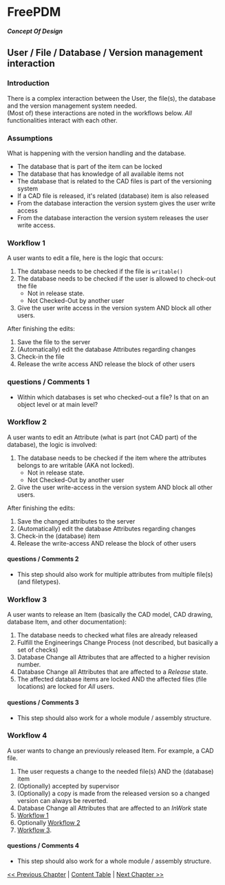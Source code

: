 # FreePDM
***Concept Of Design***


## User / File / Database / Version management interaction 

### Introduction

There is a complex interaction between the User, the file(s), the database and the version management system needed.  
(Most of) these interactions are noted in the workflows below.
_All_ functionalities interact with each other.

### Assumptions

What is happening with the version handling and the database.

- The database that is part of the item can be locked
- The database that has knowledge of all available items not
- The database that is related to the CAD files is part of the versioning system
- If a CAD file is released, it's related (database) item is also released
- From the database interaction the version system gives the user write access
- From the database interaction the version system releases the user write access.

### Workflow 1  <!-- Edit a file -->

A user wants to edit a file, here is the logic that occurs: 

1. The database needs to be checked if the file is `writable()`
1. The database needs to be checked if the user is allowed to check-out the file
    * Not in release state.
    * Not Checked-Out by another user
1. Give the user write access in the version system AND block all other users.

After finishing the edits: 

1. Save the file to the server
1. (Automatically) edit the database Attributes regarding changes
1. Check-in the file
1. Release the write access AND release the block of other users

### questions / Comments 1

- Within which databases is set who checked-out a file? Is that on an object level or at main level?

### Workflow 2  <!-- Edit an Attribute -->

A user wants to edit an Attribute (what is part (not CAD part) of the database), the logic is involved: 

1. The database needs to be checked if the item where the attributes belongs to are writable (AKA not locked).
    * Not in release state.
    * Not Checked-Out by another user
1. Give the user write-access in the version system AND block all other users.

After finishing the edits: 

1. Save the changed attributes to the server
1. (Automatically) edit the database Attributes regarding changes
1. Check-in the (database) item
1. Release the write-access AND release the block of other users

#### questions / Comments 2

- This step should also work for multiple attributes from multiple file(s) (and filetypes).

### Workflow 3  <!-- Release an Item -->

A user wants to release an Item (basically the CAD model, CAD drawing, database Item, and other documentation): 

1. The database needs to checked what files are already released
1. Fulfill the Engineerings Change Process (not described, but basically a set of checks)
3. Database Change all Attributes that are affected to a higher revision number.
4. Database Change all Attributes that are affected to a _Release_ state.
5. The affected database items are locked AND the affected files (file locations) are locked for _All_ users.

#### questions / Comments 3

- This step should also work for a whole module / assembly structure.


### Workflow 4  <!-- Change an Item -->

A user wants to change an previously released Item. For example, a CAD file.

1. The user requests a change to the needed file(s) AND the (database) item
1. (Optionally) accepted by supervisor
1. (Optionally) a copy is made from the released version so a changed version can always be reverted.
1. Database Change all Attributes that are affected to an _InWork_ state
1. [Workflow 1](#workflow-1)
1. Optionally [Workflow 2](#workflow-2)
1. [Workflow 3](#workflow-3).

#### questions / Comments 4

- This step should also work for a whole module / assembly structure.

[<< Previous Chapter](06-DbShape.md) | [Content Table](README.md) | [Next Chapter >>](08-DevelopmentBuilds.md)
